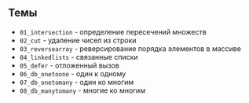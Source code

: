 
## Темы

+ `01_intersection`   - определение пересечений множеств
+ `02_cut`            - удаление чисел из строки
+ `03_reversearray`   - реверсирование порядка элементов в массиве
+ `04_linkedlists`    - связанные списки
+ `05_defer`          - отложенный вызов
+ `06_db_onetoone`    - один к одному
+ `07_db_onetomany`   - один ко многим
+ `08_db_manytomany`  - многие ко многим